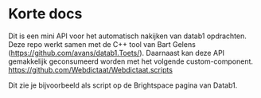 # Korte docs

Dit is een mini API voor het automatisch nakijken van datab1 opdrachten.
Deze repo werkt samen met de C++ tool van Bart Gelens (https://github.com/avans/datab1.Toets/).
Daarnaast kan deze API gemakkelijk geconsumeerd worden met het volgende custom-component.
https://github.com/Webdictaat/Webdictaat.scripts

Dit zie je bijvoorbeeld als script op de Brightspace pagina van Datab1. 

<!DOCTYPE html>
<body><p> <wd-datab1 aid="1102"></p>
<script src="https://webdictaat.github.io/Webdictaat.scripts/datab1-component.js"></script>
</body></html>
